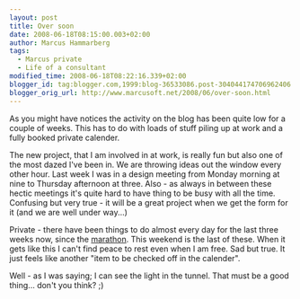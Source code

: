 ```yaml
---
layout: post
title: Over soon
date: 2008-06-18T08:15:00.003+02:00
author: Marcus Hammarberg
tags:
  - Marcus private
  - Life of a consultant
modified_time: 2008-06-18T08:22:16.339+02:00
blogger_id: tag:blogger.com,1999:blog-36533086.post-304044174706962406
blogger_orig_url: http://www.marcusoft.net/2008/06/over-soon.html
---
```


As
you might have notices the activity on the blog has been quite low for a
couple of weeks. This has to do with loads of stuff piling up at work
and a fully booked private calender.

The new project, that I am involved in at work, is really fun but also
one of the most dazed I've been in. We are throwing ideas out the window
every other hour. Last week I was in a design meeting from Monday
morning at nine to Thursday afternoon at three.
Also - as always in between these hectic meetings it's quite hard
to have thing to be busy with all the time. Confusing but very true - it
will be a great project when we get the form for it (and we are well
under way...)

Private - there have been things to do almost every day for the last
three weeks now, since the
[marathon](http://www.marcusoft.net/2008/05/commenting-stockholm-marathon.html).
This weekend is the last of these. When it gets like this I can't find
peace to rest even when I am free. Sad but true. It just feels like
another "item to be checked off in the calender".

Well - as I was saying; I can see the light in the tunnel. That must be
a good thing... don't you think? ;)
